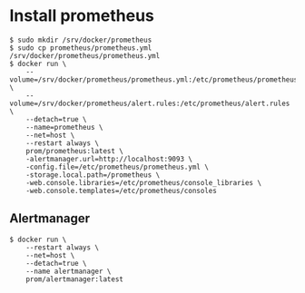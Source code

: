 # Install prometheus

    $ sudo mkdir /srv/docker/prometheus
    $ sudo cp prometheus/prometheus.yml /srv/docker/prometheus/prometheus.yml
    $ docker run \
        --volume=/srv/docker/prometheus/prometheus.yml:/etc/prometheus/prometheus.yml \
        --volume=/srv/docker/prometheus/alert.rules:/etc/prometheus/alert.rules \
        --detach=true \
        --name=prometheus \
        --net=host \
        --restart always \
        prom/prometheus:latest \
        -alertmanager.url=http://localhost:9093 \
        -config.file=/etc/prometheus/prometheus.yml \
        -storage.local.path=/prometheus \
        -web.console.libraries=/etc/prometheus/console_libraries \
        -web.console.templates=/etc/prometheus/consoles

## Alertmanager

    $ docker run \
        --restart always \
        --net=host \
        --detach=true \
        --name alertmanager \
        prom/alertmanager:latest
